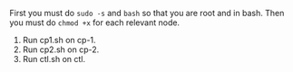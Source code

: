First you must do `sudo -s` and `bash` so that you are root and in bash. Then you must do `chmod +x` for each relevant node.
1. Run cp1.sh on cp-1.
2. Run cp2.sh on cp-2.
3. Run ctl.sh on ctl.
